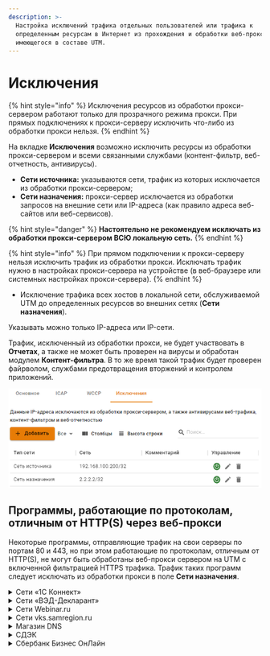 ```yaml
---
description: >-
  Настройка исключений трафика отдельных пользователей или трафика к
  определенным ресурсам в Интернет из прохождения и обработки веб-прокси,
  имеющегося в составе UTM.
---
```


# Исключения

{% hint style="info" %}
Исключения ресурсов из обработки прокси-сервером работают только для прозрачного режима прокси. При прямых подключениях к прокси-серверу исключить что-либо из обработки прокси нельзя.
{% endhint %}

На вкладке **Исключения** возможно исключить ресурсы из обработки прокси-сервером и всеми связанными службами (контент-фильтр, веб-отчетность, антивирусы).

* **Сети источника:** указываются сети, трафик из которых исключается из обработки прокси-сервером;
* **Сети назначения:** прокси-сервер исключается из обработки запросов на внешние сети или IP-адреса (как правило адреса веб-сайтов или веб-сервисов).

{% hint style="danger" %}
**Настоятельно не рекомендуем исключать из обработки прокси-сервером ВСЮ локальную сеть.**
{% endhint %}

{% hint style="info" %}
При прямом подключении к прокси-серверу нельзя исключить трафик из обработки прокси. Исключать трафик нужно в настройках прокси-сервера на устройстве (в веб-браузере или системных настройках прокси-сервера).
{% endhint %}


* Исключение трафика всех хостов в локальной сети, обслуживаемой UTM до определенных ресурсов во внешних сетях (**Сети назначения**).

Указывать можно только IP-адреса или IP-сети.

Трафик, исключенный из обработки прокси, не будет участвовать в **Отчетах**, а также не может быть проверен на вирусы и обработан модулем **Контент-фильтра**. В то же время такой трафик будет проверен файрволом, службами предотвращения вторжений и контролем приложений.

![](../../../.gitbook/assets/exclusions.png)

## Программы, работающие по протоколам, отличным от HTTP(S) через веб-прокси

Некоторые программы, отправляющие трафик на свои серверы по портам 80 и 443, но при этом работающие по протоколам, отличным от HTTP(S), не могут быть обработаны веб-прокси сервером на UTM с включенной фильтрацией HTTPS трафика. Трафик таких программ следует исключать из обработки прокси в поле **Сети назначения**.

<details>

<summary>Сети «1С Коннект»</summary>

* 185.104.248.141/32;
* 185.151.243.218/32;
* 185.99.140.108/32;
* 185.99.140.101/32;
* 185.99.140.102/32; 
* 185.99.140.103/32;
* 185.99.140.104/32;
* 185.99.140.105/32;
* 185.99.140.106/32;
* 185.99.140.107/32;
* 185.99.140.108/32;
* 185.99.140.114/32;
* 185.99.140.115/32;
* 193.107.238.195/32;
* 77.223.98.83/32;
* 77.244.213.204/32;
* 78.155.206.40/32;
* 78.155.218.78/32;
* 80.249.148.135/32;
* 88.198.27.15/32;
* 88.198.27.27/32;
* 88.221.132.128/32;
* 92.242.35.35/32;
* 46.4.207.211/32;
* 2.16.154.81/32;
* 185.188.183.87/32;
* 185.24.93.122/32;
* 185.244.173.25/32; 
* 185.143.172.61/32.

</details>

<details>

<summary>Сети «ВЭД-Декларант»</summary>

* 46.48.116.196/32;
* 94.213.21.144/32;
* 194.213.21.144/32;
* 91.220.57.3/32;
* 212.49.126.110/32.

</details>

<details>

<summary>Сети Webinar.ru</summary>

* 185.45.80.0/22;
* 37.130.192.0/22.

</details>

<details>

<summary>Сети vks.samregion.ru</summary>

* 195.248.236.141/32.

</details>

<details>

<summary>Магазин DNS</summary>

* 185.165.123.176;
* 5.8.69.70/32.

</details>

<details>

<summary>СДЭК</summary>

* 185.165.123.40.

</details>

<details>

<summary>Сбербанк Бизнес ОнЛайн</summary>

* 194.54.14.137;
* 194.186.207.182;
* 195.8.62.178;
* 194.54.15.90;
* 10.21.132.124/32;
* 92.38.2.37.

</details>


